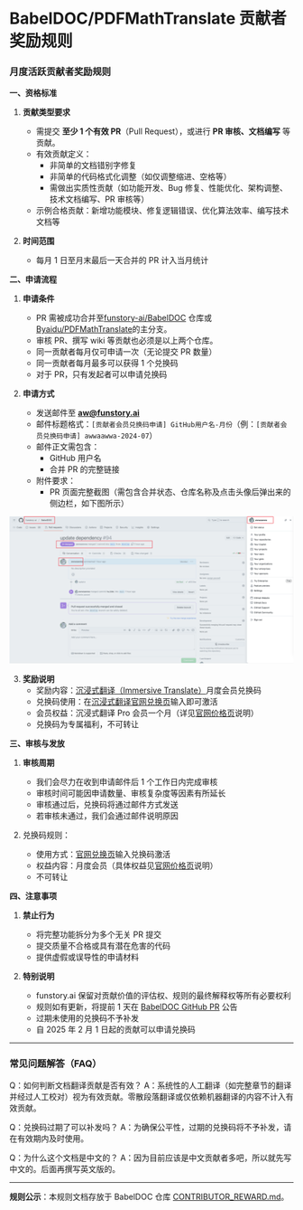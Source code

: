 # BabelDOC/PDFMathTranslate 贡献者奖励规则

### **月度活跃贡献者奖励规则**
**一、资格标准**
1. **贡献类型要求**
   - 需提交 **至少 1 个有效 PR**（Pull Request），或进行 **PR 审核、文档编写** 等贡献。
   - 有效贡献定义：
     - 非简单的文档错别字修复
     - 非简单的代码格式化调整（如仅调整缩进、空格等）
     - 需做出实质性贡献（如功能开发、Bug 修复、性能优化、架构调整、技术文档编写、PR 审核等）
   - 示例合格贡献：新增功能模块、修复逻辑错误、优化算法效率、编写技术文档等

2. **时间范围**
   - 每月 1 日至月末最后一天合并的 PR 计入当月统计

**二、申请流程**
1. **申请条件**
   - PR 需被成功合并至[funstory-ai/BabelDOC](https://github.com/funstory-ai/BabelDOC/pulls) 仓库或 [Byaidu/PDFMathTranslate](https://github.com/Byaidu/PDFMathTranslate/pulls)的主分支。
   - 审核 PR、撰写 wiki 等贡献也必须是以上两个仓库。
   - 同一贡献者每月仅可申请一次（无论提交 PR 数量）
   - 同一贡献者每月最多可以获得 1 个兑换码
   - 对于 PR，只有发起者可以申请兑换码

2. **申请方式**
   - 发送邮件至 **aw@funstory.ai**
   - 邮件标题格式：`[贡献者会员兑换码申请] GitHub用户名-月份`（例：`[贡献者会员兑换码申请] awwaawwa-2024-07`）
   - 邮件正文需包含：
     - GitHub 用户名
     - 合并 PR 的完整链接
   - 附件要求：
     - PR 页面完整截图（需包含合并状态、仓库名称及点击头像后弹出来的侧边栏，如下图所示）

![附件示例](images/contributor_reward_example.png)

3. **奖励说明**
   - 奖励内容：[沉浸式翻译（Immersive Translate）](https://immersivetranslate.com/zh-Hans/pricing/)月度会员兑换码
   - 兑换码使用：在[沉浸式翻译官网兑换页](https://immersivetranslate.com/zh-Hans/exchange)输入即可激活
   - 会员权益：沉浸式翻译 Pro 会员一个月（详见[官网价格页](https://immersivetranslate.com/zh-Hans/pricing/)说明）
   - 兑换码为专属福利，不可转让

**三、审核与发放**
1. **审核周期**
   - 我们会尽力在收到申请邮件后 1 个工作日内完成审核
   - 审核时间可能因申请数量、审核复杂度等因素有所延长
   - 审核通过后，兑换码将通过邮件方式发送
   - 若审核未通过，我们会通过邮件说明原因

2. 兑换码规则：
   - 使用方式：[官网兑换页](https://immersivetranslate.com/zh-Hans/exchange)输入兑换码激活
   - 权益内容：月度会员（具体权益见[官网价格页](https://immersivetranslate.com/zh-Hans/pricing/)说明）
   - 不可转让

**四、注意事项**
1. **禁止行为**
   - 将完整功能拆分为多个无关 PR 提交
   - 提交质量不合格或具有潜在危害的代码
   - 提供虚假或误导性的申请材料

2. **特别说明**
   - funstory.ai 保留对贡献价值的评估权、规则的最终解释权等所有必要权利
   - 规则如有更新，将提前 1 天在 [BabelDOC GitHub PR](https://github.com/funstory-ai/BabelDOC/pulls) 公告
   - 过期未使用的兑换码不予补发
   - 自 2025 年 2 月 1 日起的贡献可以申请兑换码

---
### **常见问题解答（FAQ）**

Q：如何判断文档翻译贡献是否有效？
A：系统性的人工翻译（如完整章节的翻译并经过人工校对）视为有效贡献。零散段落翻译或仅依赖机器翻译的内容不计入有效贡献。

Q：兑换码过期了可以补发吗？
A：为确保公平性，过期的兑换码将不予补发，请在有效期内及时使用。

Q：为什么这个文档是中文的？
A：因为目前应该是中文贡献者多吧，所以就先写中文的。后面再撰写英文版的。

---
**规则公示**：本规则文档存放于 BabelDOC 仓库 [CONTRIBUTOR_REWARD.md](https://github.com/funstory-ai/BabelDOC/blob/main/docs/CONTRIBUTOR_REWARD.md)。
